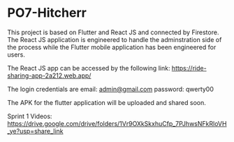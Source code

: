 # PO7-Hitcherr

This project is based on Flutter and React JS and connected by Firestore. The React JS application is engineered to handle the adminstration side of the process while the Flutter mobile application has been engineered for users.

The React JS app can be accessed by the following link: https://ride-sharing-app-2a212.web.app/

The login credentials are 
email: admin@gmail.com
password: qwerty00

The APK for the flutter application will be uploaded and shared soon.

Sprint 1 Videos: https://drive.google.com/drive/folders/1Vr9OXkSkxhuCfp_7PJhwsNFkRloVH_ye?usp=share_link
